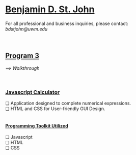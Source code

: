 <h1><a href="https://github.com/sanctusjack">Benjamin D. St. John</a></h1>
For all professional and business inquiries, please contact:<i> bdstjohn@uwm.edu</i> <br>
<br>
<br>
<h2><a href="https://github.com/sanctusjack/Project-3-Calculator">Program 3</a></h2>
<i>⟹ Walkthrough</i> <br>
<br>
<br>
<h3><a href="https://github.com/sanctusjack/Project-3-Calculator/blob/main/script.js">Javascript Calculator</a></h3>
    ❏ Application designed to complete numerical expressions.</i> <br>
    ❏ HTML and CSS for User-friendly GUI Design.
<br>
<br>
<h4><a href="https://github.com/sanctusjack/Benjamin-D-St-John/tree/main">Programming Toolkit Utilized</a></h4>
    ❏ Javascript <br>
    ❏ HTML <br>
    ❏ CSS 
<br>
<br>

